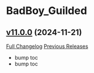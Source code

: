 # BadBoy_Guilded

## [v11.0.0](https://github.com/funkydude/BadBoy_Guilded/tree/v11.0.0) (2024-11-21)
[Full Changelog](https://github.com/funkydude/BadBoy_Guilded/compare/v10.2.5...v11.0.0) [Previous Releases](https://github.com/funkydude/BadBoy_Guilded/releases)

- bump toc  
- bump toc  
